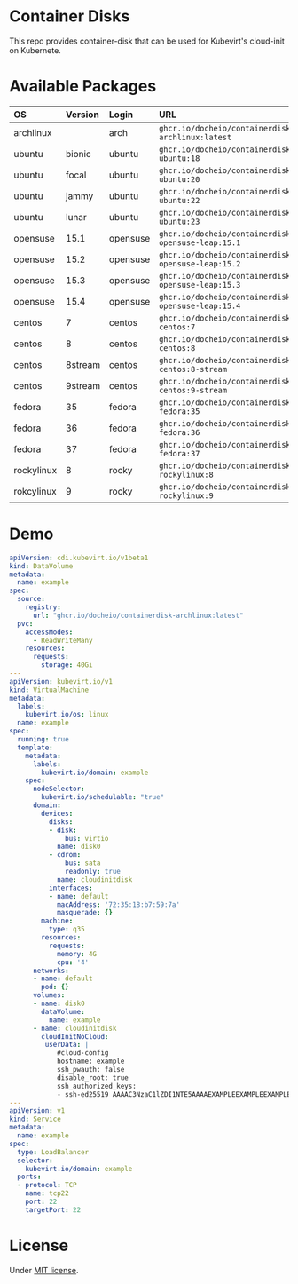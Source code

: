 # Container Disks
This repo provides container-disk that can be used for Kubevirt's cloud-init on Kubernete.

# Available Packages
| OS         | Version | Login    | URL                                                |
|:-----------|:--------|:---------|:---------------------------------------------------|
| archlinux  |         | arch     | `ghcr.io/docheio/containerdisk-archlinux:latest`   |
| ubuntu     | bionic  | ubuntu   | `ghcr.io/docheio/containerdisk-ubuntu:18`          |
| ubuntu     | focal   | ubuntu   | `ghcr.io/docheio/containerdisk-ubuntu:20`          |
| ubuntu     | jammy   | ubuntu   | `ghcr.io/docheio/containerdisk-ubuntu:22`          |
| ubuntu     | lunar   | ubuntu   | `ghcr.io/docheio/containerdisk-ubuntu:23`          |
| opensuse   | 15.1    | opensuse | `ghcr.io/docheio/containerdisk-opensuse-leap:15.1` |
| opensuse   | 15.2    | opensuse | `ghcr.io/docheio/containerdisk-opensuse-leap:15.2` |
| opensuse   | 15.3    | opensuse | `ghcr.io/docheio/containerdisk-opensuse-leap:15.3` |
| opensuse   | 15.4    | opensuse | `ghcr.io/docheio/containerdisk-opensuse-leap:15.4` |
| centos     | 7       | centos   | `ghcr.io/docheio/containerdisk-centos:7`           |
| centos     | 8       | centos   | `ghcr.io/docheio/containerdisk-centos:8`           |
| centos     | 8stream | centos   | `ghcr.io/docheio/containerdisk-centos:8-stream`    |
| centos     | 9stream | centos   | `ghcr.io/docheio/containerdisk-centos:9-stream`    |
| fedora     | 35      | fedora   | `ghcr.io/docheio/containerdisk-fedora:35`          |
| fedora     | 36      | fedora   | `ghcr.io/docheio/containerdisk-fedora:36`          |
| fedora     | 37      | fedora   | `ghcr.io/docheio/containerdisk-fedora:37`          |
| rockylinux | 8       | rocky    | `ghcr.io/docheio/containerdisk-rockylinux:8`       |
| rokcylinux | 9       | rocky    | `ghcr.io/docheio/containerdisk-rockylinux:9`       |

# Demo
```yaml
apiVersion: cdi.kubevirt.io/v1beta1
kind: DataVolume
metadata:
  name: example
spec:
  source:
    registry:
      url: "ghcr.io/docheio/containerdisk-archlinux:latest"
  pvc:
    accessModes:
      - ReadWriteMany
    resources:
      requests:
        storage: 40Gi
---
apiVersion: kubevirt.io/v1
kind: VirtualMachine
metadata:
  labels:
    kubevirt.io/os: linux
  name: example
spec:
  running: true
  template:
    metadata:
      labels:
        kubevirt.io/domain: example
    spec:
      nodeSelector:
        kubevirt.io/schedulable: "true"
      domain:
        devices:
          disks:
          - disk:
              bus: virtio
            name: disk0
          - cdrom:
              bus: sata
              readonly: true
            name: cloudinitdisk
          interfaces:
          - name: default
            macAddress: '72:35:18:b7:59:7a'
            masquerade: {}
        machine:
          type: q35
        resources:
          requests:
            memory: 4G
            cpu: '4'
      networks:
      - name: default
        pod: {}
      volumes:
      - name: disk0
        dataVolume:
          name: example
      - name: cloudinitdisk
        cloudInitNoCloud:
         userData: |
            #cloud-config
            hostname: example
            ssh_pwauth: false
            disable_root: true
            ssh_authorized_keys:
            - ssh-ed25519 AAAAC3NzaC1lZDI1NTE5AAAAEXAMPLEEXAMPLEEXAMPLEEXAMPLEEXAMPLEEXAMPLEOO example
---
apiVersion: v1
kind: Service
metadata:
  name: example
spec:
  type: LoadBalancer
  selector:
    kubevirt.io/domain: example
  ports:
  - protocol: TCP
    name: tcp22
    port: 22
    targetPort: 22
```

# License
Under [MIT license](https://en.wikipedia.org/wiki/MIT_License).
